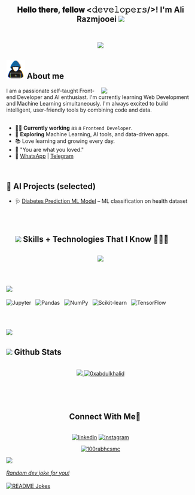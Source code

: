 <div align="center">
<h2> 𝐇𝐞𝐥𝐥𝐨 𝐭𝐡𝐞𝐫𝐞, 𝐟𝐞𝐥𝐥𝐨𝐰 <𝚍𝚎𝚟𝚎𝚕𝚘𝚙𝚎𝚛𝚜/>! I'm Ali Razmjooei <img src="https://media.giphy.com/media/hvRJCLFzcasrR4ia7z/giphy.gif" width="30px"></h2>
<br>
<p><img src="https://media3.giphy.com/media/vhVqGkxDYxAaRbOWVp/giphy.gif?cid=ecf05e478d12toykr69im665t1vq86ujxyap7qsx7dnszbdr&ep=v1_gifs_related&rid=giphy.gif&ct=g" width="300"></p>
</div>


<!--About me-->
## <picture><img src = "https://github.com/0xAbdulKhalid/0xAbdulKhalid/raw/main/assets/mdImages/about_me.gif" width =50px></picture> **About me**
<div>
<picture> <img align="right" src="https://media1.giphy.com/media/3ohjV6HSEtEZSKSjoQ/giphy.gif?cid=ecf05e47sg8n7ykta7tmhtphwokw4f9zp76dmrkssebwtoso&ep=v1_gifs_related&rid=giphy.gif&ct=g" width = 250px></picture>
I am a passionate self-taught Front-end Developer and AI enthusiast. I'm currently learning Web Development and Machine Learning simultaneously. I'm always excited to build intelligent, user-friendly tools by combining code and data.
<br><br>

- 👨‍💻 **Currently working** as a `Frontend Developer`.
- 🧠 **Exploring** Machine Learning, AI tools, and data-driven apps.
- 📚 Love learning and growing every day.
- 💬 "You are what you loved."
- 📲 <a href="https://wa.me/+989396922723">WhatsApp</a> | <a href="https://t.me/alirazmjue">Telegram</a>
</div>

<br>

## 🧠 AI Projects (selected)
- 🩺 [Diabetes Prediction ML Model](https://github.com/liebe-developing/diabetes-prediction) – ML classification on health dataset
  
<br>

<!--h1 without bottom border-->
<div id="user-content-toc">
  <ul>
    <summary><h2 style="display: inline-block"> <img src="https://media2.giphy.com/media/QssGEmpkyEOhBCb7e1/giphy.gif" width="50px"><b> Skills</b> + Technologies That I Know 👨🏻‍💻</h2></summary>
  </ul>
</div>

<!-- Skill section grouped by category -->
<p align="center">

  <!-- Core & Frontend Stack -->
  <img src="https://skillicons.dev/icons?i=html,css,js,ts,react,nextjs,tailwind,bootstrap,materialui&perline=9" />

  <br><br>

  <!-- AI / Data Science Tools -->
  <img src="https://skillicons.dev/icons?i=python&perline=9" />
  <br><br>
  <img src="https://cdn.jsdelivr.net/gh/devicons/devicon/icons/jupyter/jupyter-original-wordmark.svg" height="40" alt="Jupyter" />
  &nbsp;
  <img src="https://cdn.jsdelivr.net/gh/devicons/devicon/icons/pandas/pandas-original.svg" height="40" alt="Pandas" />
  &nbsp;
  <img src="https://cdn.jsdelivr.net/gh/devicons/devicon/icons/numpy/numpy-original.svg" height="40" alt="NumPy" />
  &nbsp;
  <img src="https://cdn.jsdelivr.net/gh/devicons/devicon/icons/scikit-learn/scikit-learn-original.svg" height="40" alt="Scikit-learn" />
  &nbsp;
  <img src="https://cdn.jsdelivr.net/gh/devicons/devicon/icons/tensorflow/tensorflow-original.svg" height="40" alt="TensorFlow" />

  <br><br>

  <!-- Tools & Platforms -->
  <img src="https://skillicons.dev/icons?i=vscode,postman,git,github&perline=9" />

</p>

## <img src="https://media.giphy.com/media/iY8CRBdQXODJSCERIr/giphy.gif" width="35"><b> Github Stats </b>
<br>

<div align="center">

<a href="https://github.com/liebe-developing">
  <img src="https://github-readme-stats.vercel.app/api?username=liebe-developing&include_all_commits=true&count_private=true&show_icons=true&line_height=20&title_color=7A7ADB&icon_color=2234AE&text_color=D3D3D3&bg_color=0,000000,130F40" width="450"/>
  <img src="https://github-readme-stats.vercel.app/api/top-langs?username=liebe-developing&show_icons=true&locale=en&layout=compact&line_height=20&title_color=7A7ADB&icon_color=2234AE&text_color=D3D3D3&bg_color=0,000000,130F40" width="375"  alt="0xabdulkhalid"/>

</a>
</div>

<br>
<br>
<br>



<!-- Connect with me -->
<!--h2 without bottom border-->
<div id="user-content-toc">
  <ul align="center">
    <summary><h2 style="display: inline-block">Connect With Me🤝</h2></summary>
  </ul>
</div>



<!--icons and links-->
<div align="center">
<p align="center">
<a href="https://www.linkedin.com/in/ali-razmjooei-8760b7208" target="blank"><img align="center" src="https://user-images.githubusercontent.com/88904952/234979284-68c11d7f-1acc-4f0c-ac78-044e1037d7b0.png" alt="linkedin" height="50" width="50" /></a>
<a href="https://www.instagram.com/alirazmjue" target="blank"><img align="center" src="https://user-images.githubusercontent.com/88904952/234981169-2dd1e58f-4b7e-468c-8213-034ba62156c3.png" alt="instagram" height="50" width="50" /></a>
</p>
<!--profile visit count-->
<a href="https://github.com/liebe-developing"> <img src="https://komarev.com/ghpvc/?username=liebe-developing&label=Profile%20views&color=0e75b6&style=flat" alt="100rabhcsmc" /> </p>
</div>

<!--horizontal divider(gradiant)-->
<img src="https://user-images.githubusercontent.com/73097560/115834477-dbab4500-a447-11eb-908a-139a6edaec5c.gif">

<br>

<i>Random dev joke for you!</i><br><br>
<a href="https://readme-jokes.vercel.app"><img align="center" src="https://readme-jokes.vercel.app/api" alt="README Jokes"></a>
<br>


